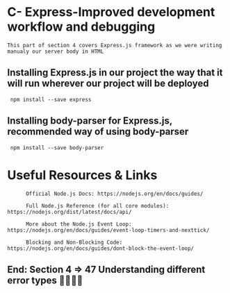 # C- Express-Improved development workflow and debugging

    This part of section 4 covers Express.js framework as we were writing manualy our server body in HTML


 ##  Installing Express.js in our project the way that it will run wherever our project will be deployed
 
     npm install --save express
     
     
## Installing body-parser for Express.js, recommended way of using body-parser


     npm install --save body-parser
     
     
# Useful Resources & Links

          Official Node.js Docs: https://nodejs.org/en/docs/guides/

          Full Node.js Reference (for all core modules): https://nodejs.org/dist/latest/docs/api/

          More about the Node.js Event Loop: https://nodejs.org/en/docs/guides/event-loop-timers-and-nexttick/

          Blocking and Non-Blocking Code: https://nodejs.org/en/docs/guides/dont-block-the-event-loop/







## End: Section 4 => 47 Understanding different error types 🛫🛫🛫🛫



